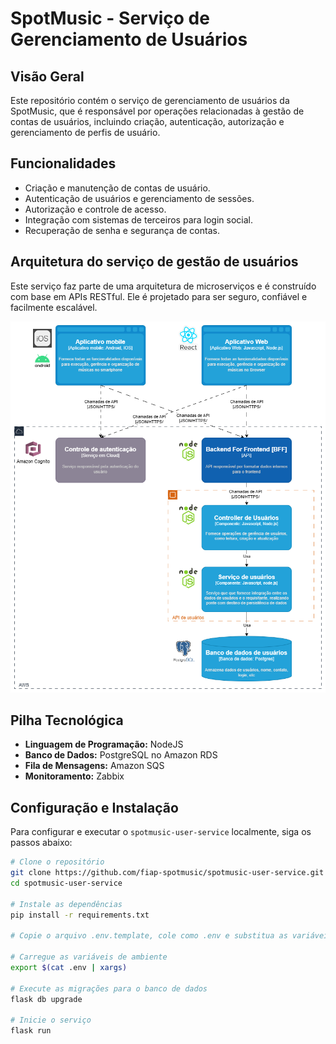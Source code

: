 # SpotMusic - Serviço de Gerenciamento de Usuários

## Visão Geral
Este repositório contém o serviço de gerenciamento de usuários da SpotMusic, que é responsável por operações relacionadas à gestão de contas de usuários, incluindo criação, autenticação, autorização e gerenciamento de perfis de usuário.

## Funcionalidades
- Criação e manutenção de contas de usuário.
- Autenticação de usuários e gerenciamento de sessões.
- Autorização e controle de acesso.
- Integração com sistemas de terceiros para login social.
- Recuperação de senha e segurança de contas.

## Arquitetura do serviço de gestão de usuários

Este serviço faz parte de uma arquitetura de microserviços e é construído com base em APIs RESTful. Ele é projetado para ser seguro, confiável e facilmente escalável.

![Diagrama da Arquitetura do serviço de gestão de usuários](./c4-model-user.drawio.png)

## Pilha Tecnológica
- **Linguagem de Programação:** NodeJS
- **Banco de Dados:** PostgreSQL no Amazon RDS
- **Fila de Mensagens:** Amazon SQS
- **Monitoramento:** Zabbix

## Configuração e Instalação
Para configurar e executar o `spotmusic-user-service` localmente, siga os passos abaixo:

```bash
# Clone o repositório
git clone https://github.com/fiap-spotmusic/spotmusic-user-service.git
cd spotmusic-user-service

# Instale as dependências
pip install -r requirements.txt

# Copie o arquivo .env.template, cole como .env e substitua as variáveis apontando para o ambiente desejado

# Carregue as variáveis de ambiente
export $(cat .env | xargs)

# Execute as migrações para o banco de dados
flask db upgrade

# Inicie o serviço
flask run
